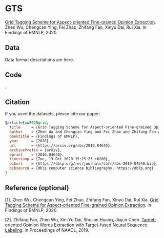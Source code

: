 # GTS
[Grid Tagging Scheme for Aspect-oriented Fine-grained Opinion Extraction](https://arxiv.org/pdf/2010.04640.pdf). Zhen Wu, Chengcan Ying, Fei Zhao, Zhifang Fan, Xinyu Dai, Rui Xia. In Findings of EMNLP, 2020.

## Data
Data format descriptions are here.

## Code
.

## Citation
If you used the datasets, please cite our paper:
```bibtex
@article{wu2020grid,
  title     = {Grid Tagging Scheme for Aspect-oriented Fine-grained Opinion Extraction},
  author    = {Zhen Wu and Chengcan Ying and Fei Zhao and Zhifang Fan and Xinyu Dai and Rui Xia},
  booktitle = {Findings of EMNLP},
  year      = {2020},
  url       = {https://arxiv.org/abs/2010.04640},
  archivePrefix = {arXiv},
  eprint    = {2010.04640},
  timestamp = {Tue, 13 Oct 2020 15:25:23 +0200},
  biburl    = {https://dblp.org/rec/journals/corr/abs-2010-04640.bib},
  bibsource = {dblp computer science bibliography, https://dblp.org}
}
```

## Reference (optional)
[1]. Zhen Wu, Chengcan Ying, Fei Zhao, Zhifang Fan, Xinyu Dai, Rui Xia. [Grid Tagging Scheme for Aspect-oriented Fine-grained Opinion Extraction](https://arxiv.org/pdf/2010.04640.pdf). In Findings of EMNLP, 2020.

[2]. Zhifang Fan, Zhen Wu, Xin-Yu Dai, Shujian Huang, Jiajun Chen. [Target-oriented Opinion Words Extraction with Target-fused Neural Sequence Labeling](https://www.aclweb.org/anthology/N19-1259.pdf). In Proceedings of NAACL, 2019.
